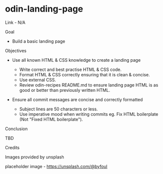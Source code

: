 # odin-landing-page

Link - N/A 

Goal

- Build a basic landing page

Objectives

- Use all known HTML & CSS knowledge to create a landing page
    - Write correct and best practise HTML & CSS code.
    - Format HTML & CSS correctly ensuring that it is clean & concise.
    - Use external CSS.
    - Review odin-recipes README.md to ensure landing page HTML is as good or better than previously written HTML.

- Ensure all commit messages are concise and correctly formatted
    - Subject lines are 50 characters or less.
    - Use imperative mood when writing commits eg. Fix HTML boilerplate (Not "Fixed HTML boilerplate").

Conclusion

TBD


Credits

Images provided by unsplash

placeholder image - https://unsplash.com/@byfoul